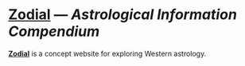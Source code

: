 # [Zodial](https://www.zodial.app/) — _Astrological Information Compendium_

[**Zodial**](https://www.zodial.app/) is a concept website for exploring Western astrology.